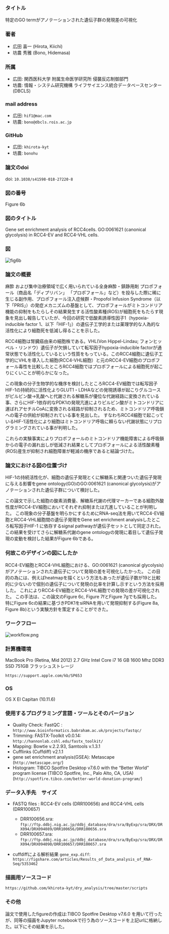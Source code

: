 ### タイトル
特定のGO termがアノテーションされた遺伝子群の発現差の可視化

### 著者
- 広田 喜一 (Hirota, Kiichi)
- 坊農 秀雅 (Bono, Hidemasa)

### 所属
- 広田: 関西医科大学 附属生命医学研究所 侵襲反応制御部門
- 坊農: 情報・システム研究機構 ライフサイエンス統合データベースセンター(DBCLS)

###  mail address
- 広田: `hif1@mac.com`
- 坊農: `bono@dbcls.rois.ac.jp`

### GitHub
- 広田: `khirota-kyt`
- 坊農: `bonohu`

###  論文のdoi
doi: `10.1038/s41598-018-27220-8`

###  図の番号
Figure 6b

### 図のタイトル
Gene set enrichment analysis of RCC4cells.
GO:0061621 (canonical glycolysis) in RCC4-EV and RCC4-VHL cells.

### 図

![fig6b](https://github.com/khirota-kyt/dry_analysis/blob/master/fig6b.png)

### 論文の概要

麻酔 および集中治療領域で広く用いられている全身麻酔・鎮静用剤 プロポフォール（商品名「ディプリバン」 「プロポフォール」など）を投与した際に稀に生じる副作用、プロポフォール注入症候群・Propofol Infusion Syndrome（以下「PRIS」）の発症メカニズムの基盤として、プロポフォールがミトコンドリア機能の抑制をもたらしその結果発生する活性酸素種(ROS)が細胞死をもたらす現象を見出し報告していたが、今回の研究で低酸素誘導性因子1（hypoxia-inducible factor 1、以下「HIF-1」）の遺伝子工学的または薬理学的な人為的な活性化により細胞死を低減し得ることを示した。

RCC4細胞は腎臓癌由来の細胞株である。VHL(Von Hippel-Lindau; フォンヒッペル・リンドウ）遺伝子が欠損していて転写因子hypoxia-inducible factorが通常状態でも活性化しているという性質をもっている。このRCC4細胞に遺伝子工学的にVHLを導入した細胞(RCC4-VHL細胞）と元のRCC4-EV細胞のプロポフォール毒性を比較したところRCC4細胞ではプロポフォールによる細胞死が起こりにくいことが明らかになった。

この現象の分子生物学的な機序を検討したところRCC4-EV細胞では転写因子HIF-1の持続的に活性化よりGLUT1・LDHAなどの発現誘導が起こりグルコースがピルビン酸→乳酸へと代謝される解糖系が優位な代謝経路に変換されている事、さらにHIF-1依存的なPDK1の発現亢進によりピルビン酸がミトコンドリアに運ばれアセチルCoAに変換される経路が抑制されるため、ミトコンドリア呼吸鎖への電子の供給が抑制されている事を見出した。
すなわちRCC4細胞で起こっているHIF-1活性化により細胞はミトコンドリア呼吸に頼らない代謝状態にリプログラミングされている事が判明した。

これらの実験事実によりプロポフォールのミトコンドリア機能障害による呼吸鎖からの電子の漏れ出しが低減され結果としてプロポフォールによる活性酸素種(ROS)産生が抑制され細胞障害が軽減の機序であると結論づけた。


### 論文における図の位置づけ

HIF-1の持続活性化が、細胞の遺伝子発現とくに解糖系と関連ついた遺伝子発現に与える影響をgene ontology(GO)のGO:0061621 (canonical glycolysis)がアノテーションされた遺伝子群について検討した。

この論文で示した細胞の酸素消費量、解糖系代謝の代理マーカーである細胞外酸性度がRCC4-EV細胞においてそれぞれ抑制または亢進していることが判明した。
この現象の分子基盤を明らかにするためにRNA-seq法を用いてRCC4-EV細胞とRCC4-VHL細胞間の遺伝子発現をGene set enrichment analysisしたところ転写因子HIF-1 に依存するsignal pathwayが遺伝子セットとして同定された。
この結果を受けてさらに解糖系代謝のgene ontologyの発現に着目して遺伝子発現の変動を検討した結果がFigure 6bである。

### 何故このデザインの図にしたか

RCC4-EV細胞とRCC4-VHL細胞における、GO:0061621 (canonical glycolysis)がアノテーションされた遺伝子について発現の差を可視化したかった。
この目的の為には、例えばheatmapを描くという方法もあったが遺伝子数が19と比較的に少ないので個別の遺伝子について発現の比率を計算し示すという方法を採用した。
これによりRCC4-EV細胞とRCC4-VHL細胞での発現の差が可視化された。
この手法は、この論文のFigure 6c, Figure 7fとFigure 7gでも採用した。
特にFigure 6cの結果に基づきPDK1をsiRNAを用いて発現抑制する(Figure 8a, Figure 8b)という実験方針を策定することができた。

### ワークフロー

![workflow.png](https://github.com/khirota-kyt/dry_analysis/blob/master/workflow.png)

### 計算機環境

MacBook Pro (Retina, Mid 2012)
2.7 GHz Intel Core i7
16 GB 1600 Mhz DDR3
SSD 751GB フラッシュストレージ

`https://support.apple.com/kb/SP653`

### OS 
OS X El Capitan (10.11.6)

### 使用するプログラミング言語・ツールとそのバージョン

- Quality Check: FastQC : `http://www.bioinformatics.babraham.ac.uk/projects/fastqc/`
- Trimming: FASTX-Toolkit v0.0.14: `http://hannonlab.cshl.edu/fastx_toolkit/`
- Mapping: Bowtie v.2.2.93, Samtools v.1.3.1
- Cufflinks (Cuffdiff) v2.1.1
- gene set enrichment analysis(GSEA): Metascape (`http://metascape.org/`)
- Histogram: TIBCO Spotfire Desktop v7.6.0 with the “Better World” program license (TIBCO Spotfire, Inc., Palo Alto, CA, USA) (`http://spotfire.tibco.com/better-world-donation-program/`)

### データ入手先　サイズ

- FASTQ files : RCC4-EV cells (DRR100656) and RCC4-VHL cells (DRR100657)
  - DRR100656.sra: `ftp://ftp.ddbj.nig.ac.jp/ddbj_database/dra/sra/ByExp/sra/DRX/DRX094/DRX094089/DRR100656/DRR100656.sra`
  - DRR100657.sra: `ftp://ftp.ddbj.nig.ac.jp/ddbj_database/dra/sra/ByExp/sra/DRX/DRX094/DRX094090/DRR100657/DRR100657.sra`

- cuffdiffによる解析結果 `gene_exp.diff`: `https://figshare.com/articles/Results_of_Data_analysis_of_RNA-Seq/5353462`

### 描画用ソースコード

`https://github.com/khirota-kyt/dry_analysis/tree/master/scripts`


### その他

論文で使用したfigureの作成は:TIBCO Spotfire Desktop v7.6.0 を用いて行ったが、同等の描画をJupyter notebookで行う為のソースコードを上記urlに格納した。以下にその結果を示した。


